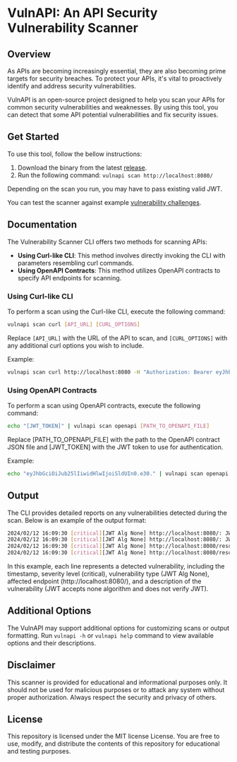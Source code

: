 # VulnAPI: An API Security Vulnerability Scanner

## Overview

As APIs are becoming increasingly essential, they are also becoming prime targets for security breaches. To protect your APIs, it's vital to proactively identify and address security vulnerabilities.

VulnAPI is an open-source project designed to help you scan your APIs for common security vulnerabilities and weaknesses. By using this tool, you can detect that some API potential vulnerabilities and fix security issues.

## Get Started

To use this tool, follow the bellow instructions:
1. Download the binary from the latest [release](https://github.com/cerberauth/vulnapi/releases).
2. Run the following command: `vulnapi scan http://localhost:8080/`

Depending on the scan you run, you may have to pass existing valid JWT.

You can test the scanner against example [vulnerability challenges](https://github.com/cerberauth/api-vulns-challenges).

## Documentation

The Vulnerability Scanner CLI offers two methods for scanning APIs:
* **Using Curl-like CLI**: This method involves directly invoking the CLI with parameters resembling curl commands.
* **Using OpenAPI Contracts**: This method utilizes OpenAPI contracts to specify API endpoints for scanning.

### Using Curl-like CLI

To perform a scan using the Curl-like CLI, execute the following command:

```bash
vulnapi scan curl [API_URL] [CURL_OPTIONS]
```

Replace `[API_URL]` with the URL of the API to scan, and `[CURL_OPTIONS]` with any additional curl options you wish to include.

Example:

```bash
vulnapi scan curl http://localhost:8080 -H "Authorization: Bearer eyJhbGciOiJub25lIiwidHlwIjoiSldUIn0.eyJzdWIiOiIxMjM0NTY3ODkwIiwiaWF0IjoxNTE2MjM5MDIyfQ."
```

### Using OpenAPI Contracts

To perform a scan using OpenAPI contracts, execute the following command:

```bash
echo "[JWT_TOKEN]" | vulnapi scan openapi [PATH_TO_OPENAPI_FILE]
```

Replace [PATH_TO_OPENAPI_FILE] with the path to the OpenAPI contract JSON file and [JWT_TOKEN] with the JWT token to use for authentication.

Example:

```bash
echo "eyJhbGciOiJub25lIiwidHlwIjoiSldUIn0.e30." | vulnapi scan openapi ./test/stub/simple_http_bearer_jwt.openapi.json
```

## Output

The CLI provides detailed reports on any vulnerabilities detected during the scan. Below is an example of the output format:

```bash
2024/02/12 16:09:30 [critical][JWT Alg None] http://localhost:8080/: JWT accepts none algorithm and does verify jwt.
2024/02/12 16:09:30 [critical][JWT Alg None] http://localhost:8080/: JWT accepts none algorithm and does verify jwt.
2024/02/12 16:09:30 [critical][JWT Alg None] http://localhost:8080/resources/ours: JWT accepts none algorithm and does verify jwt.
2024/02/12 16:09:30 [critical][JWT Alg None] http://localhost:8080/resources/those: JWT accepts none algorithm and does verify jwt.
```

In this example, each line represents a detected vulnerability, including the timestamp, severity level (critical), vulnerability type (JWT Alg None), affected endpoint (http://localhost:8080/), and a description of the vulnerability (JWT accepts none algorithm and does not verify JWT).

## Additional Options

The VulnAPI may support additional options for customizing scans or output formatting. Run `vulnapi -h` or `vulnapi help` command to view available options and their descriptions.

## Disclaimer

This scanner is provided for educational and informational purposes only. It should not be used for malicious purposes or to attack any system without proper authorization. Always respect the security and privacy of others.

## License

This repository is licensed under the MIT license License. You are free to use, modify, and distribute the contents of this repository for educational and testing purposes.
